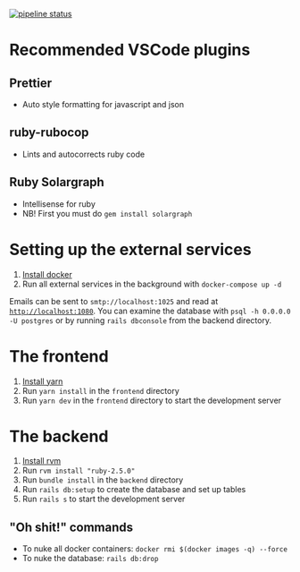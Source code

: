 [![pipeline status](https://inf2900v18.cs.uit.no/team4/volkano/badges/development/pipeline.svg)](https://inf2900v18.cs.uit.no/team4/volkano/commits/development)

# Recommended VSCode plugins

## Prettier

* Auto style formatting for javascript and json

## ruby-rubocop

* Lints and autocorrects ruby code

## Ruby Solargraph

* Intellisense for ruby
* NB! First you must do `gem install solargraph`

# Setting up the external services

1. [Install docker](https://docs.docker.com/engine/installation/)
2. Run all external services in the background with `docker-compose up -d`

Emails can be sent to `smtp://localhost:1025` and read at [`http://localhost:1080`](http://localhost:1080). You can examine the database with `psql -h 0.0.0.0 -U postgres` or by running `rails dbconsole` from the backend directory.

# The frontend

1. [Install yarn](https://yarnpkg.com/lang/en/docs/install/)
2. Run `yarn install` in the `frontend` directory
3. Run `yarn dev` in the `frontend` directory to start the development server

# The backend

1. [Install rvm](https://rvm.io/)
2. Run `rvm install "ruby-2.5.0"`
3. Run `bundle install` in the `backend` directory
4. Run `rails db:setup` to create the database and set up tables
5. Run `rails s` to start the development server

## "Oh shit!" commands

* To nuke all docker containers: `docker rmi $(docker images -q) --force`
* To nuke the database: `rails db:drop`
